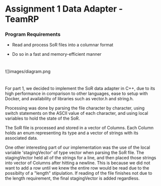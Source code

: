# Assignment 1 Data Adapter - TeamRP

### Program Requirements

* Read and process SoR files into a columnar format

* Do so in a fast and memory-efficient manner
#
![]images/diagram.png
#
For part 1, we decided to implement the SoR data adapter in C++, due to 
its high performance in comparison to other languages, ease to setup
with Docker, and availability of libraries such as vector.h and string.h. 

Processing was done by parsing the file character by character, using
switch statements on the ASCII value of each character, and using local
variables to hold the state of the SoR.

The SoR file is processed and stored in a vector of Columns. Each Column holds
an enum representing its type and a vector of strings with its associated data.

One other interesting part of our implementation was the use of the local
variable 'stagingVector' of type vector<string> when parsing the SoR file. 
The stagingVector held all of the strings for a line, and then placed those 
strings into vector of Columns after hitting a newline. This is because
we did not want to add a row until we knew the entire row would be read due to
the possibilty of a "length" stipulation. If reading of the file finishes 
not due to the length requirement, the final stagingVector is added regardless. 
